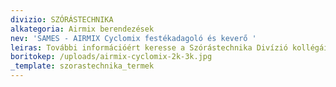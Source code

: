 ```yaml
---
divizio: SZÓRÁSTECHNIKA
alkategoria: Airmix berendezések
nev: 'SAMES - AIRMIX Cyclomix festékadagoló és keverő '
leiras: További információért keresse a Szórástechnika Divízió kollégáit
boritokep: /uploads/airmix-cyclomix-2k-3k.jpg
_template: szorastechnika_termek
---
```


